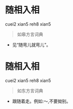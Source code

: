 # 随相入相
cuei2 xian5 reh8 xian5
> 如皋方言词典
- 见“随弯儿就弯儿”。

# 随相入相
cuei2 xian5 reh8 xian5
> 如东方言词典
- 跟随着走。例如:～,不要拗别。
